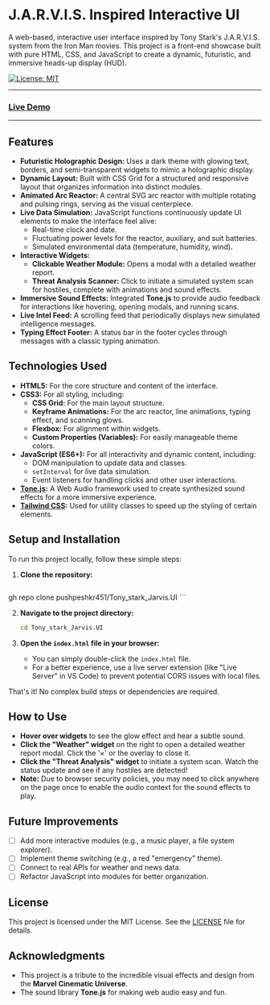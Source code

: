 # J.A.R.V.I.S. Inspired Interactive UI

A web-based, interactive user interface inspired by Tony Stark's J.A.R.V.I.S. system from the Iron Man movies. This project is a front-end showcase built with pure HTML, CSS, and JavaScript to create a dynamic, futuristic, and immersive heads-up display (HUD).

[![License: MIT](https://img.shields.io/badge/License-MIT-yellow.svg)](https://opensource.org/licenses/MIT)

---

### [Live Demo](https://tony-stark-jarvis-ui.vercel.app/) &nbsp;

---


## Features

- **Futuristic Holographic Design:** Uses a dark theme with glowing text, borders, and semi-transparent widgets to mimic a holographic display.
- **Dynamic Layout:** Built with CSS Grid for a structured and responsive layout that organizes information into distinct modules.
- **Animated Arc Reactor:** A central SVG arc reactor with multiple rotating and pulsing rings, serving as the visual centerpiece.
- **Live Data Simulation:** JavaScript functions continuously update UI elements to make the interface feel alive:
  - Real-time clock and date.
  - Fluctuating power levels for the reactor, auxiliary, and suit batteries.
  - Simulated environmental data (temperature, humidity, wind).
- **Interactive Widgets:**
  - **Clickable Weather Module:** Opens a modal with a detailed weather report.
  - **Threat Analysis Scanner:** Click to initiate a simulated system scan for hostiles, complete with animations and sound effects.
- **Immersive Sound Effects:** Integrated **Tone.js** to provide audio feedback for interactions like hovering, opening modals, and running scans.
- **Live Intel Feed:** A scrolling feed that periodically displays new simulated intelligence messages.
- **Typing Effect Footer:** A status bar in the footer cycles through messages with a classic typing animation.

## Technologies Used

- **HTML5:** For the core structure and content of the interface.
- **CSS3:** For all styling, including:
  - **CSS Grid:** For the main layout structure.
  - **Keyframe Animations:** For the arc reactor, line animations, typing effect, and scanning glows.
  - **Flexbox:** For alignment within widgets.
  - **Custom Properties (Variables):** For easily manageable theme colors.
- **JavaScript (ES6+):** For all interactivity and dynamic content, including:
  - DOM manipulation to update data and classes.
  - `setInterval` for live data simulation.
  - Event listeners for handling clicks and other user interactions.
- **[Tone.js](https://tonejs.github.io/):** A Web Audio framework used to create synthesized sound effects for a more immersive experience.
- **[Tailwind CSS](https://tailwindcss.com/):** Used for utility classes to speed up the styling of certain elements.

## Setup and Installation

To run this project locally, follow these simple steps:

1.  **Clone the repository:**
    ```bash
   gh repo clone pushpeshkr451/Tony_stark_Jarvis.UI
    ```

2.  **Navigate to the project directory:**
    ```bash
    cd Tony_stark_Jarvis.UI
    ```

3.  **Open the `index.html` file in your browser:**
    - You can simply double-click the `index.html` file.
    - For a better experience, use a live server extension (like "Live Server" in VS Code) to prevent potential CORS issues with local files.

That's it! No complex build steps or dependencies are required.

## How to Use

- **Hover over widgets** to see the glow effect and hear a subtle sound.
- **Click the "Weather" widget** on the right to open a detailed weather report modal. Click the '×' or the overlay to close it.
- **Click the "Threat Analysis" widget** to initiate a system scan. Watch the status update and see if any hostiles are detected!
- **Note:** Due to browser security policies, you may need to click anywhere on the page once to enable the audio context for the sound effects to play.

## Future Improvements

- [ ] Add more interactive modules (e.g., a music player, a file system explorer).
- [ ] Implement theme switching (e.g., a red "emergency" theme).
- [ ] Connect to real APIs for weather and news data.
- [ ] Refactor JavaScript into modules for better organization.

## License

This project is licensed under the MIT License. See the [LICENSE](LICENSE) file for details.

## Acknowledgments

- This project is a tribute to the incredible visual effects and design from the **Marvel Cinematic Universe**.
- The sound library **Tone.js** for making web audio easy and fun.
